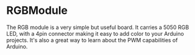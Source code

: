# RGBModule
The RGB module is a very simple but useful board. It carries a 5050 RGB LED, with a 4pin connector making it easy to add color to your Arduino projects. It's also a great way to learn about the PWM capabilities of Arduino.
